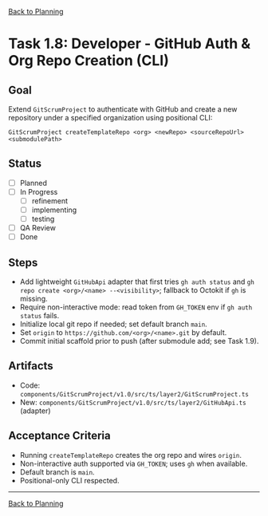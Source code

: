 [Back to Planning](./planning.md)

# Task 1.8: Developer - GitHub Auth & Org Repo Creation (CLI)

## Goal
Extend `GitScrumProject` to authenticate with GitHub and create a new repository under a specified organization using positional CLI:

`GitScrumProject createTemplateRepo <org> <newRepo> <sourceRepoUrl> <submodulePath>`

## Status
- [ ] Planned
- [ ] In Progress
  - [ ] refinement
  - [ ] implementing
  - [ ] testing
- [ ] QA Review
- [ ] Done

## Steps
- Add lightweight `GitHubApi` adapter that first tries `gh auth status` and `gh repo create <org>/<name> --<visibility>`; fallback to Octokit if `gh` is missing.
- Require non-interactive mode: read token from `GH_TOKEN` env if `gh auth status` fails.
- Initialize local git repo if needed; set default branch `main`.
- Set `origin` to `https://github.com/<org>/<name>.git` by default.
- Commit initial scaffold prior to push (after submodule add; see Task 1.9).

## Artifacts
- Code: `components/GitScrumProject/v1.0/src/ts/layer2/GitScrumProject.ts`
- New: `components/GitScrumProject/v1.0/src/ts/layer2/GitHubApi.ts` (adapter)

## Acceptance Criteria
- Running `createTemplateRepo` creates the org repo and wires `origin`.
- Non-interactive auth supported via `GH_TOKEN`; uses `gh` when available.
- Default branch is `main`.
- Positional-only CLI respected.

---

[Back to Planning](./planning.md)




